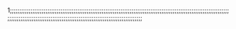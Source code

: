 1;;;;;;;;;;;;;;;;;;;;;;;;;;;;;;;;;;;;;;;;;;;;;;;;;;;;;;;;;;;;;;;;;;;;;;;;;;;;;;;;;;;;;;;;;;;;;;;;;;;;;;;;;;;;;;;;;;;;;;;;;;;;;;;;;;;;;;;;;;;;;;;;;;;;;;;;;;;;;;;;;;;;;;;;;;;;;;;;;;;;;;;;;;;;;
